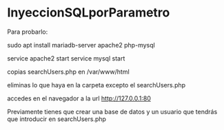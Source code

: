 # InyeccionSQLporParametro

Para probarlo:

sudo apt install mariadb-server apache2 php-mysql

service apache2 start
service mysql start

copias searchUsers.php en /var/www/html

eliminas lo que haya en la carpeta excepto el searchUsers.php

accedes en el navegador a la url http://127.0.0.1:80

Previamente tienes que crear una base de datos y un usuario que tendrás que introducir en searchUsers.php
